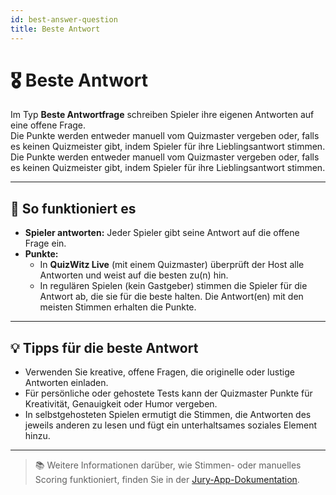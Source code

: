 ```yaml
---
id: best-answer-question
title: Beste Antwort
---
```


# 🎖️ Beste Antwort

Im Typ **Beste Antwortfrage** schreiben Spieler ihre eigenen Antworten auf eine offene Frage.\
Die Punkte werden entweder manuell vom Quizmaster vergeben oder, falls es keinen Quizmeister gibt, indem Spieler für ihre Lieblingsantwort stimmen.\
Die Punkte werden entweder manuell vom Quizmaster vergeben oder, falls es keinen Quizmeister gibt, indem Spieler für ihre Lieblingsantwort stimmen.

---

## 📝 So funktioniert es

- **Spieler antworten:** Jeder Spieler gibt seine Antwort auf die offene Frage ein.
- **Punkte:**
    - In **QuizWitz Live** (mit einem Quizmaster) überprüft der Host alle Antworten und weist auf die besten zu(n) hin.
    - In regulären Spielen (kein Gastgeber) stimmen die Spieler für die Antwort ab, die sie für die beste halten. Die Antwort(en) mit den meisten Stimmen erhalten die Punkte.

---

## 💡 Tipps für die beste Antwort

- Verwenden Sie kreative, offene Fragen, die originelle oder lustige Antworten einladen.
- Für persönliche oder gehostete Tests kann der Quizmaster Punkte für Kreativität, Genauigkeit oder Humor vergeben.
- In selbstgehosteten Spielen ermutigt die Stimmen, die Antworten des jeweils anderen zu lesen und fügt ein unterhaltsames soziales Element hinzu.

---

> 📚 Weitere Informationen darüber, wie Stimmen- oder manuelles Scoring funktioniert, finden Sie in der [Jury-App-Dokumentation](../quizmaster/004-jury-app.md).

